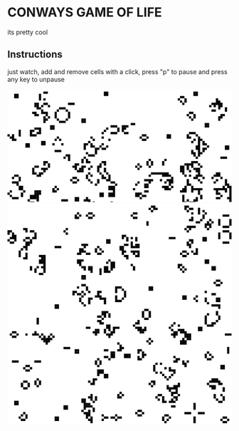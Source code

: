 # CONWAYS GAME OF LIFE
its pretty cool

## Instructions
just watch, add and remove cells with a click, press "p" to pause and press any key to unpause

![Example img](imgs/img1.png)
![Second Example img](imgs/img2.png)
